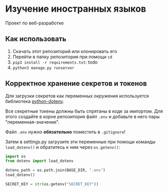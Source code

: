 # Изучение иностранных языков
Проект по веб-разработке

## Как использовать

1. Скачать этот репозиторий или клонировать его
2. Перейти в папку репозитория при помощи `cd`
3. `pip3 install -r requirements.txt`: todo
4. `python3 manage.py runserver`

## Корректное хранение секретов и токенов

Для загрузки секретов как переменных окружения используется библиотека [python-dotenv](https://pypi.org/project/python-dotenv/).

Все секретные токены должны быть спрятаны в коде за импортом. Для этого создайте в корне репозитория файл `.env` 
и добавьте в него пары "переменная-значение".

Файл `.env` нужно **обязательно** поместить в `.gitignore`!

Затем в settings.py загрузите эти переменные при помощи команды `load_dotenv()` и обратитесь к ним через `os.getenv()`:

```python
import os
from dotenv import load_dotenv

dotenv_path = os.path.join(BASE_DIR, ".env")
load_dotenv() 

SECRET_KEY = str(os.getenv("SECRET_KEY"))
```

